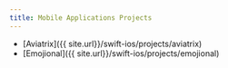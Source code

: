 ```yaml
---
title: Mobile Applications Projects
---
```


- [Aviatrix]({{ site.url}}/swift-ios/projects/aviatrix)
- [Emojional]({{ site.url}}/swift-ios/projects/emojional)
